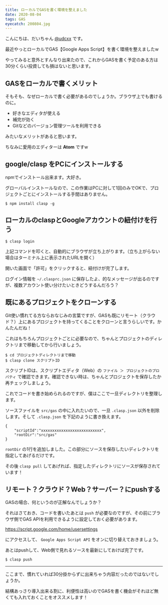 ```yaml
---
title: ローカルでGASを書く環境を整えました
date: 2020-08-04
tags: GAS
eyecatch: 200804.jpg
---
```


こんにちは、だいちゃん [@udcxx](https://twitter.com/udc_xx) です。

最近やっとローカルでGAS【Google Apps Script】を書く環境を整えましたw

やってみると意外とすんなり出来たので、これからGASを書く予定のある方は30分くらい投資しても損はないと思います。

## GASをローカルで書くメリット

そもそも、なぜローカルで書く必要があるのでしょうか。ブラウザ上でも書けるのに。

* 好きなエディタが使える
* 補完が効く
* Gitなどのバージョン管理ツールを利用できる

みたいなメリットがあると思います。

ちなみに愛用のエディターは **Atom** ですw

## google/clasp をPCにインストールする

npmでインストール出来ます。大好き。

グローバルインストールなので、この作業はPCに対して1回のみでOKで、プロジェクトごとにインストールする手間はありません。

```
$ npm install clasp -g
```

## ローカルのclaspとGoogleアカウントの紐付けを行う

```
$ clasp login
```

上記コマンドを叩くと、自動的にブラウザが立ち上がります。（立ち上がらない場合はターミナル上に表示されたURLを開く）

開いた画面で「許可」をクリックすると、紐付けが完了します。

ログイン情報を `~/.clasprc.json` に保存したよ、的なメッセージが出るのですが、複数アカウント使い分けたいときどうするんだろう？

## 既にあるプロジェクトをクローンする

Git使い慣れてる方ならおなじみの言葉ですが、GASも既にリモート（クラウド？）上にあるプロジェクトを持ってくることをクローンと言うらしいです。かんたんだね！

これはもちろんプロジェクトごとに必要なので、ちゃんとプロジェクトのディレクトリまで移動してから行いましょう。

```
$ cd プロジェクトディレクトリまで移動
$ clasp clone スクリプトID
```

スクリプトIDは、スクリプトエディタ（Web）の `ファイル ＞ プロジェクトのプロパティ` で確認できます。確認できない時は、ちゃんとプロジェクトを保存したか再チェックしましょう。

これでコードを書き始められるのですが、僕はここで一旦ディレクトリを整理します。

ソースファイルを `src/gas` の中に入れたいので、一旦 `.clasp.json` 以外を削除します。そして `.clasp.json` を下記のように書き換えます。

```
{
    "scriptId":"xxxxxxxxxxxxxxxxxxxxxxxxxxx",
    "rootDir":"src/gas"
}
```

`rootDir` の1行を追加しました。この部分にソースを保存したいディレクトリを指定してあげるだけです。

その後 `clasp pull` してあげれば、指定したディレクトリにソースが保存されています！

## リモート？クラウド？Web？サーバー？にpushする

GASの場合、何というのが正解なんでしょうか？

それはさておき、コードを書いたあとは `push` が必要なのですが、その前にブラウザ側でGAS APIを利用できるように設定しておく必要があります。

https://script.google.com/home/usersettings

にアクセスして、 `Google Apps Script API` をオンに切り替えておきましょう。

あとはpushして、Web側で見れるソースを最新にしておけば完了です。

```
$ clasp push
```

---

ここまで、慣れていれば30分掛からずに出来ちゃう内容だったのではないでしょうか。

結構あっさり導入出来る割に、利便性は高いのでGASを書く機会がそれほど無くても入れておくことをオススメします！
